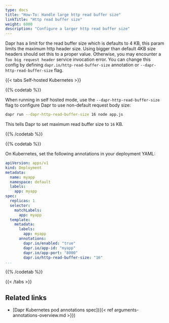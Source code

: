 ```yaml
---
type: docs
title: "How-To: Handle large http read buffer size"
linkTitle: "Http read buffer size"
weight: 6000
description: "Configure a larger http read buffer size"
---
```


Dapr has a limit for the read buffer size which is defaults to 4 KB, this param limits the maximum http header size. Using bigger than default 4KB size headers should set this to a proper value. Otherwise, you may encounter a `Too big request header` service invocation error. You can change this config by defining `dapr.io/http-read-buffer-size` annotation or `--dapr-http-read-buffer-size` flag.



{{< tabs Self-hosted Kubernetes >}}

{{% codetab %}}

When running in self hosted mode, use the `--dapr-http-read-buffer-size` flag to configure Dapr to use non-default request body size:

```bash
dapr run --dapr-http-read-buffer-size 16 node app.js
```
This tells Dapr to set maximum read buffer size to `16` KB.

{{% /codetab %}}


{{% codetab %}}

On Kubernetes, set the following annotations in your deployment YAML:
```yaml
apiVersion: apps/v1
kind: Deployment
metadata:
  name: myapp
  namespace: default
  labels:
    app: myapp
spec:
  replicas: 1
  selector:
    matchLabels:
      app: myapp
  template:
    metadata:
      labels:
        app: myapp
      annotations:
        dapr.io/enabled: "true"
        dapr.io/app-id: "myapp"
        dapr.io/app-port: "8000"
        dapr.io/http-read-buffer-size: "16"
...
```

{{% /codetab %}}

{{< /tabs >}}

## Related links
- [Dapr Kubernetes pod annotations spec]({{< ref arguments-annotations-overview.md >}})
